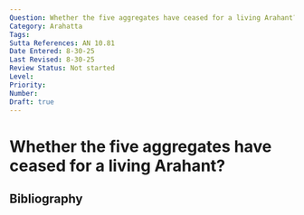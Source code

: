 ```yaml
---
Question: Whether the five aggregates have ceased for a living Arahant?
Category: Arahatta
Tags: 
Sutta References: AN 10.81
Date Entered: 8-30-25
Last Revised: 8-30-25
Review Status: Not started
Level: 
Priority: 
Number: 
Draft: true
---
```


# Whether the five aggregates have ceased for a living Arahant?

## Bibliography

<!-- 

Notes:



 -->